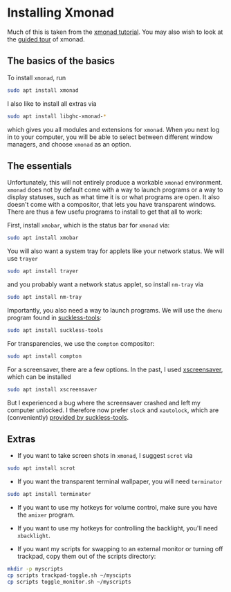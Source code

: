 Installing Xmonad
===

Much of this is taken from the [xmonad
tutorial](https://github.com/xmonad/xmonad/blob/master/TUTORIAL.md). You
may also wish to look at the [guided
tour](https://xmonad.org/tour.html) of xmonad.

## The basics of the basics

To install `xmonad`, run
```bash
sudo apt install xmonad
```

I also like to install all extras via
```bash
sudo apt install libghc-xmonad-*
```

which gives you all modules and extensions for `xmonad`. When you next
log in to your computer, you will be able to select between different
window managers, and choose `xmonad` as an option.

## The essentials

Unfortunately, this will not entirely produce a workable `xmonad`
environment. `xmonad` does not by default come with a way to launch
programs or a way to display statuses, such as what time it is or what
programs are open. It also doesn't come with a compositor, that lets
you have transparent windows. There are thus a few usefu programs to
install to get that all to work:

First, install `xmobar`, which is the status bar for `xmonad` via:
```bash
sudo apt install xmobar
```

You will also want a system tray for applets like your network
status. We will use `trayer`
```bash
sudo apt install trayer
```

and you probably want a network status applet, so install `nm-tray` via
```bash
sudo apt install nm-tray
```

Importantly, you also need a way to launch programs. We will use the
`dmenu` program found in
[suckless-tools](https://tools.suckless.org/):
```bash
sudo apt install suckless-tools
```

For transparencies, we use the `compton` compositor:
```bash
sudo apt install compton
```

For a screensaver, there are a few options. In the past, I used
[xscreensaver](https://www.jwz.org/xscreensaver/), which can be installed
```bash
sudo apt install xscreensaver
```

But I experienced a bug where the screensaver crashed and left my
computer unlocked. I therefore now prefer `slock` and `xautolock`,
which are (conveniently) [provided by
suckless-tools](https://tools.suckless.org/slock/).

## Extras

- If you want to take screen shots in `xmonad`, I suggest `scrot` via
```bash
sudo apt install scrot
```

- If you want the transparent terminal wallpaper, you will need `terminator`
```bash
sudo apt install terminator
```

- If you want to use my hotkeys for volume control, make sure you have the `amixer` program.
- If you want to use my hotkeys for controlling the backlight, you'll need `xbacklight`.

- If you want my scripts for swapping to an external monitor or
  turning off trackpad, copy them out of the scripts directory:
```bash
mkdir -p myscripts
cp scripts trackpad-toggle.sh ~/myscipts
cp scripts toggle_monitor.sh ~/myscripts
```
